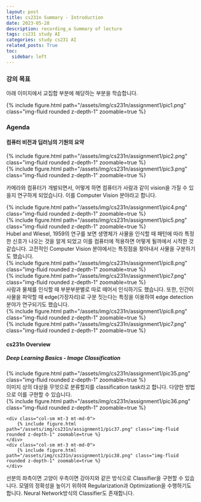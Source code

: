 ```yaml
---
layout: post
title: cs231n Summary - Introduction
date: 2023-05-28
description: recording_a Summary of lecture
tags: cs231 study AI
categories: study cs231 AI
related_posts: True
toc:
  sidebar: left
---
```


### 강의 목표

아래 이미지에서 교집합 부분에 해당하는 부분을 학습합니다.

<div class="row mt-3">
    <div class="col-sm mt-3 mt-md-0">
        {% include figure.html path="/assets/img/cs231n/assignment1/pic1.png" class="img-fluid rounded z-depth-1" zoomable=true %}
    </div>
    
</div>


### Agenda
#### 컴퓨터 비전과 딥러닝의 기원의 요약

<div class="row mt-3">
    <div class="col-sm mt-3 mt-md-0">
        {% include figure.html path="/assets/img/cs231n/assignment1/pic2.png" class="img-fluid rounded z-depth-1" zoomable=true %}
    </div>
    <div class="col-sm mt-3 mt-md-0">
        {% include figure.html path="/assets/img/cs231n/assignment1/pic3.png" class="img-fluid rounded z-depth-1" zoomable=true %}
    </div>
</div>

카메라와 컴퓨터가 개발되면서, 어떻게 하면 컴퓨터가 사람과 같이 vision을 가질 수 있을지 연구하게 되었습니다.
이를 Computer Vision 분야라고 합니다.

<div class="row mt-3">
    <div class="col-sm mt-3 mt-md-0">
        {% include figure.html path="/assets/img/cs231n/assignment1/pic4.png" class="img-fluid rounded z-depth-1" zoomable=true %}
    </div>
    <div class="col-sm mt-3 mt-md-0">
        {% include figure.html path="/assets/img/cs231n/assignment1/pic5.png" class="img-fluid rounded z-depth-1" zoomable=true %}
    </div>
</div>
Hubel and Wiesel, 1959의 연구를 보면 생명체가 사물을 인식할 때 패턴에 따라 특정한 신호가 나오는 것을
알게 되었고 이를 컴퓨터에 적용하면 어떻게 될까에서 시작한 것 같습니다. 고전적인 Computer Vision
분야에서는 특징점을 찾아내서 사물을 구분하기도 했습니다.

<div class="row mt-3">
    <div class="col-sm mt-3 mt-md-0">
        {% include figure.html path="/assets/img/cs231n/assignment1/pic8.png" class="img-fluid rounded z-depth-1" zoomable=true %}
    </div>
    <div class="col-sm mt-3 mt-md-0">
        {% include figure.html path="/assets/img/cs231n/assignment1/pic7.png" class="img-fluid rounded z-depth-1" zoomable=true %}
    </div>
</div>
사람과 물체를 인식할 때 부분부분별로 따로 떼어서 인식하기도 했습니다. 또한, 인간이 사물을 파악할 때 edge(가장자리)로 구분 짓는다는 특징을 이용하여 edge detection 분야가 연구되기도 했습니다.

<div class="row mt-3">
    <div class="col-sm mt-3 mt-md-0">
        {% include figure.html path="/assets/img/cs231n/assignment1/pic8.png" class="img-fluid rounded z-depth-1" zoomable=true %}
    </div>
    <div class="col-sm mt-3 mt-md-0">
        {% include figure.html path="/assets/img/cs231n/assignment1/pic7.png" class="img-fluid rounded z-depth-1" zoomable=true %}
    </div>
</div>


#### cs231n Overview

##### Deep Learning Basics - Image Classification
<div class="row mt-3">
    <div class="col-sm mt-3 mt-md-0">
        {% include figure.html path="/assets/img/cs231n/assignment1/pic35.png" class="img-fluid rounded z-depth-1" zoomable=true %}
    </div>
</div>
이미지 상의 대상을 무엇으로 분류할지를 classification task라고 합니다. 다양한 방법으로 이를 구현할 수 있습니다.

<div class="row mt-3">
    <div class="col-sm mt-3 mt-md-0">
        {% include figure.html path="/assets/img/cs231n/assignment1/pic36.png" class="img-fluid rounded z-depth-1" zoomable=true %}
    </div>
    
    <div class="col-sm mt-3 mt-md-0">
        {% include figure.html path="/assets/img/cs231n/assignment1/pic37.png" class="img-fluid rounded z-depth-1" zoomable=true %}
    </div>
    <div class="col-sm mt-3 mt-md-0">
        {% include figure.html path="/assets/img/cs231n/assignment1/pic38.png" class="img-fluid rounded z-depth-1" zoomable=true %}
    </div>
</div>

선분의 좌측이면 고양이 우측이면 강아지와 같은 방식으로 Classifier을 구현할 수 있습니다. 모델의 정확성을 높이기 위하여 Regularization과 Optimization을 수행하기도 합니다. Neural Network방식의 Classifier도 존재합니다.
